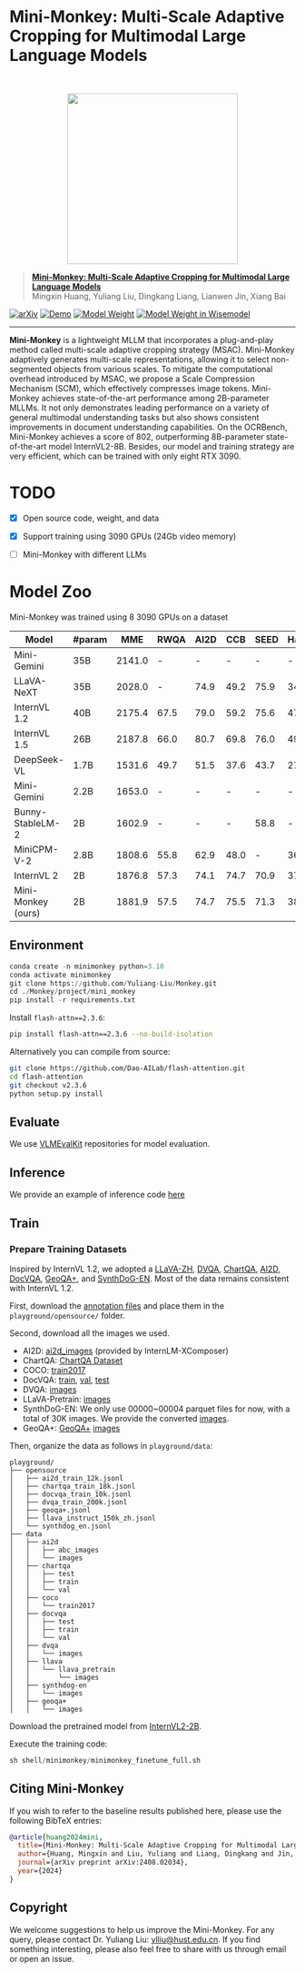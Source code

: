 # Mini-Monkey: Multi-Scale Adaptive Cropping for Multimodal Large Language Models

<br>

<p align="center">
    <img src="https://v1.ax1x.com/2024/08/13/7GXu34.png" width="300"/>
<p>

> [**Mini-Monkey: Multi-Scale Adaptive Cropping for Multimodal Large Language Models**](https://arxiv.org/abs/2408.02034)<br>
> Mingxin Huang, Yuliang Liu, Dingkang Liang, Lianwen Jin, Xiang Bai <br>

[![arXiv](https://img.shields.io/badge/Arxiv-2408.02034-b31b1b.svg?logo=arXiv)](https://arxiv.org/abs/2408.02034) 
[![Demo](https://img.shields.io/badge/Demo-blue)](http://vlrlab-monkey.xyz:7685)
[![Model Weight](https://img.shields.io/badge/Model_Weight-gray)](https://huggingface.co/mx262/MiniMokney)
[![Model Weight in Wisemodel](https://img.shields.io/badge/Model_Weight_in_Wisemodel-gray)](https://www.wisemodel.cn/models/HUST-VLRLab/Mini-Monkey)


-----

**Mini-Monkey** is a lightweight MLLM that incorporates a plug-and-play method called multi-scale adaptive cropping strategy (MSAC). Mini-Monkey adaptively generates multi-scale representations, allowing it to select non-segmented objects from various scales. To mitigate the computational overhead introduced by MSAC, we propose a Scale Compression Mechanism (SCM), which effectively compresses image tokens. Mini-Monkey achieves state-of-the-art performance among 2B-parameter MLLMs. It not only demonstrates leading performance on a variety of general multimodal understanding tasks but also shows consistent improvements in document understanding capabilities. On the OCRBench, Mini-Monkey achieves a score of 802, outperforming 8B-parameter state-of-the-art model InternVL2-8B. Besides, our model and training strategy are very efficient, which can be trained with only eight RTX 3090.


# TODO

- [x] Open source code, weight, and data
- [x] Support training using 3090 GPUs (24Gb video memory)
- [ ] Mini-Monkey with different LLMs


# Model Zoo

Mini-Monkey was trained using 8 3090 GPUs on a dataset 

| Model | #param | MME | RWQA | AI2D | CCB | SEED | HallB | POPE | MathVista | DocVQA | ChartQA | InfoVQA$ | TextVQA | OCRBench |
|-------|---------|-----|------|------|-----|------|-------|------|-----------|-------------------|-------------------|-------------------|----------------|----------|
| Mini-Gemini | 35B | 2141.0 | - | - | - | - | - | - | 43.3 | - | - | - | - | - |
| LLaVA-NeXT | 35B | 2028.0 | - | 74.9 | 49.2 | 75.9 | 34.8 | 89.6 | 46.5 | - | - | - | - | - |
| InternVL 1.2 | 40B | 2175.4 | 67.5 | 79.0 | 59.2 | 75.6 | 47.6 | 88.0 | 47.7 | - | - | - | - | - |
| InternVL 1.5 | 26B | 2187.8 | 66.0 | 80.7 | 69.8 | 76.0 | 49.3 | 88.3 | 53.5 | 90.9 | 83.8 | 72.5 | 80.6 | 724 |
| DeepSeek-VL | 1.7B | 1531.6 | 49.7 | 51.5 | 37.6 | 43.7 | 27.6 | 85.9 | 29.4 | - | - | - | - | - |
| Mini-Gemini | 2.2B | 1653.0 | - | - | - | - | - | - | 29.4 | - | - | - | - | - |
| Bunny-StableLM-2 | 2B | 1602.9 | - | - | - | 58.8 | - | 85.9 | - | - | - | - | - | - |
| MiniCPM-V-2 | 2.8B | 1808.6 | 55.8 | 62.9 | 48.0 | - | 36.1 | 86.3 | 38.7 | 71.9 | 55.6 | - | 74.1 | 605 |
| InternVL 2 | 2B | 1876.8 | 57.3 | 74.1 | 74.7 | 70.9 | 37.9 | 85.2 | 46.3 | 86.9 | 76.2 | 58.9 | 73.4 | 784 |
| Mini-Monkey (ours) | 2B | 1881.9 | 57.5 | 74.7 | 75.5 | 71.3 | 38.7 | 86.7 | 47.3 | 87.4 | 76.5 | 60.1 | 75.7 | 802 |


## Environment

```python
conda create -n minimonkey python=3.10
conda activate minimonkey
git clone https://github.com/Yuliang-Liu/Monkey.git
cd ./Monkey/project/mini_monkey
pip install -r requirements.txt
```
Install `flash-attn==2.3.6`:
```bash
pip install flash-attn==2.3.6 --no-build-isolation
```

Alternatively you can compile from source:

```bash
git clone https://github.com/Dao-AILab/flash-attention.git
cd flash-attention
git checkout v2.3.6
python setup.py install
```


## Evaluate

We use [VLMEvalKit](https://github.com/open-compass/VLMEvalKit) repositories for model evaluation. 

## Inference
We provide an example of inference code [here](https://github.com/Yuliang-Liu/Monkey/blob/main/project/mini_monkey/demo.py)

## Train

### Prepare Training Datasets

Inspired by InternVL 1.2, we adopted a [LLaVA-ZH](https://huggingface.co/datasets/openbmb/llava_zh), [DVQA](https://github.com/kushalkafle/DVQA_dataset), [ChartQA](https://github.com/vis-nlp/ChartQA), [AI2D](https://allenai.org/data/diagrams), [DocVQA](https://www.docvqa.org/datasets), [GeoQA+](https://github.com/SCNU203/GeoQA-Plus), and [SynthDoG-EN](https://huggingface.co/datasets/naver-clova-ix/synthdog-en). Most of the data remains consistent with InternVL 1.2.

First, download the [annotation files](https://huggingface.co/OpenGVLab/InternVL/resolve/main/playground.zip) and place them in the `playground/opensource/` folder.

Second, download all the images we used.

- AI2D: [ai2d_images](https://drive.google.com/file/d/1dqqa3MnrxMXaU_K9JA6C83je32ibwdOY/view?usp=sharing) (provided by InternLM-XComposer)
- ChartQA: [ChartQA Dataset](https://huggingface.co/datasets/ahmed-masry/ChartQA/resolve/main/ChartQA%20Dataset.zip)
- COCO: [train2017](http://images.cocodataset.org/zips/train2017.zip)
- DocVQA: [train](https://datasets.cvc.uab.es/rrc/DocVQA/train.tar.gz), [val](https://datasets.cvc.uab.es/rrc/DocVQA/val.tar.gz), [test](https://datasets.cvc.uab.es/rrc/DocVQA/test.tar.gz)
- DVQA: [images](https://drive.google.com/file/d/1iKH2lTi1-QxtNUVRxTUWFvUvRHq6HAsZ/view)
- LLaVA-Pretrain: [images](https://huggingface.co/datasets/liuhaotian/LLaVA-Pretrain/resolve/main/images.zip)
- SynthDoG-EN: We only use 00000~00004 parquet files for now, with a total of 30K images. We provide the converted [images](https://huggingface.co/OpenGVLab/InternVL/resolve/main/synthdog-en-images.zip).
- GeoQA+: [GeoQA+](https://drive.google.com/file/d/1KL4_wIzr3p8XSKMkkLgYcYwCbb0TzZ9O/view) [images](https://huggingface.co/OpenGVLab/InternVL/resolve/main/geoqa%2B_images.zip)

Then, organize the data as follows in `playground/data`:

```none
playground/
├── opensource
│   ├── ai2d_train_12k.jsonl
│   ├── chartqa_train_18k.jsonl
│   ├── docvqa_train_10k.jsonl
│   ├── dvqa_train_200k.jsonl
│   ├── geoqa+.jsonl
│   ├── llava_instruct_150k_zh.jsonl
│   └── synthdog_en.jsonl
├── data
│   ├── ai2d
│   │   ├── abc_images
│   │   └── images
│   ├── chartqa
│   │   ├── test
│   │   ├── train
│   │   └── val
│   ├── coco
│   │   └── train2017
│   ├── docvqa
│   │   ├── test
│   │   ├── train
│   │   └── val
│   ├── dvqa
│   │   └── images
│   ├── llava
│   │   └── llava_pretrain
│   │       └── images
│   ├── synthdog-en
│   │   └── images
│   ├── geoqa+
│   │   └── images
```

Download the pretrained model from [InternVL2-2B](https://huggingface.co/OpenGVLab/InternVL2-2B).

Execute the training code:
```python
sh shell/minimonkey/minimonkey_finetune_full.sh
```



## Citing Mini-Monkey

If you wish to refer to the baseline results published here, please use the following BibTeX entries:

```BibTeX
@article{huang2024mini,
  title={Mini-Monkey: Multi-Scale Adaptive Cropping for Multimodal Large Language Models},
  author={Huang, Mingxin and Liu, Yuliang and Liang, Dingkang and Jin, Lianwen and Bai, Xiang},
  journal={arXiv preprint arXiv:2408.02034},
  year={2024}
}
```


## Copyright

We welcome suggestions to help us improve the Mini-Monkey. For any query, please contact Dr. Yuliang Liu: ylliu@hust.edu.cn. If you find something interesting, please also feel free to share with us through email or open an issue.
